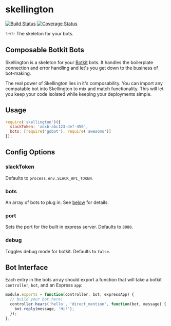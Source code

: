# skellington
[![Build Status](https://travis-ci.org/colestrode/skellington.svg?branch=master)](https://travis-ci.org/colestrode/skellington)
[![Coverage Status](https://coveralls.io/repos/github/colestrode/skellington/badge.svg?branch=master)](https://coveralls.io/github/colestrode/skellington?branch=master)

:sparkles::skull::sparkles: The skeleton for your bots.

## Composable Botkit Bots

Skellington is a skeleton for your [Botkit](https://github.com/howdyai/botkit) bots. It handles the boilerplate connection and error handling and let's you get
down to the business of bot-making. 

The real power of Skellington lies in it's composability. You can import any compatable bot into Skellington to mix and
match functionality. This will let you keep your code isolated while keeping your deployments simple. 

## Usage

```js
require('skellington')({
  slackToken: 'xoxb-abc123-def-456',
  bots: [require('gobot'), require('awesomo')]  
});
```

## Config Options

### slackToken

Defaults to `process.env.SLACK_API_TOKEN`. 

### bots

An array of bots to plug in. See [below](#bot-interface) for details.

### port

Sets the port for the built in express server. Defaults to `8080`.

### debug

Toggles debug mode for botkit. Defaults to `false`.


## Bot Interface

Each entry in the bots array should export a function that will take a botkit `controller`, `bot`, and an Express `app`:

```js
module.exports = function(controller, bot, expressApp) {
  // build your bot here!
  controller.hears('hello', 'direct_mention', function(bot, message) {
    bot.reply(message, 'Hi!');
  });  
};
```
